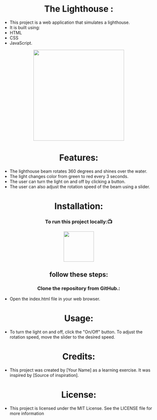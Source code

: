 

<h1 align="center"> The Lighthouse :</h1>

- This project is a web application that simulates a lighthouse. 
- It is built using:
-  HTML
-  CSS
-  JavaScript.
<div align="center" >
<img height="300" wedith="300" src="https://cdn.dribbble.com/users/214929/screenshots/3912302/lighthouse-animation.gif"></div>


<h1 align="center"> Features:</h1>

- The lighthouse beam rotates 360 degrees and shines over the water.
- The light changes color from green to red every 3 seconds.
- The user can turn the light on and off by clicking a button.
- The user can also adjust the rotation speed of the beam using a slider.
<h1 align="center"> Installation:</h1>
<h3 align=" center" >To run this project locally:📺 </h3>
<div align="center" >
<img height="100" wedith="100" src="https://media1.giphy.com/media/dvsE3ncGE4g718CAqM/200.gif"></div>

 <h2 align="center"> follow these steps:</h2>

<h3 align="center"> Clone the repository from GitHub.:</h3>

- Open the index.html file in your web browser.
<h1 align="center"> Usage:</h1>

- To turn the light on and off, click the "On/Off" button. To adjust the rotation speed, move the slider to the desired speed.

<h1 align="center"> Credits:</h1>

- This project was created by [Your Name] as a learning exercise. It was inspired by [Source of inspiration].
<h1 align="center"> License:</h1>

- This project is licensed under the MIT License. See the LICENSE file for more information
